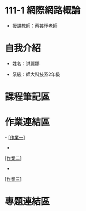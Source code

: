 # 111-1 網際網路概論
- 授課教師：蔡芸琤老師

<h1>自我介紹</h1>

- 姓名：洪麗娜

- 系級：師大科技系2年級

<h1>課程筆記區</h1>

<h1>作業連結區</h1>
- <a href="https://youtu.be/RRaEDegEUog">
[作業一]</a>

- <a href="https://youtu.be/bk8yow4IDlA">
[作業二]</a>

- <a href="https://youtu.be/0S82z4g5cN8">
[作業三]</a>

<h1>專題連結區</h1>


